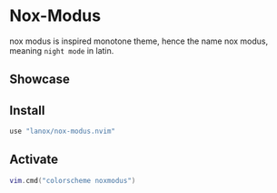 # Nox-Modus
nox modus is inspired monotone theme, hence the name nox modus, meaning `night mode` in latin.

## Showcase


## Install

```lua
use "lanox/nox-modus.nvim"

```

## Activate

```lua
vim.cmd("colorscheme noxmodus")
```


